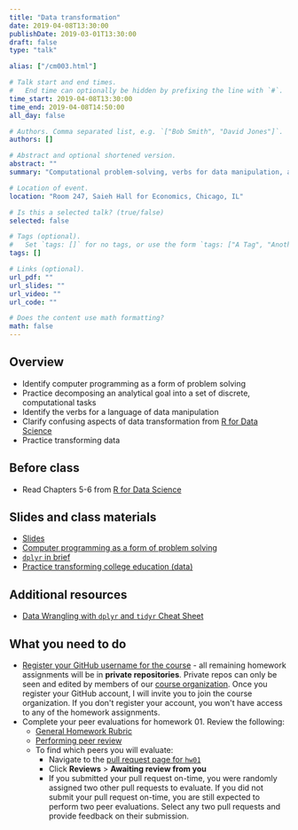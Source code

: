 ```yaml
---
title: "Data transformation"
date: 2019-04-08T13:30:00
publishDate: 2019-03-01T13:30:00
draft: false
type: "talk"

alias: ["/cm003.html"]

# Talk start and end times.
#   End time can optionally be hidden by prefixing the line with `#`.
time_start: 2019-04-08T13:30:00
time_end: 2019-04-08T14:50:00
all_day: false

# Authors. Comma separated list, e.g. `["Bob Smith", "David Jones"]`.
authors: []

# Abstract and optional shortened version.
abstract: ""
summary: "Computational problem-solving, verbs for data manipulation, and practice transforming data frames using dplyr."

# Location of event.
location: "Room 247, Saieh Hall for Economics, Chicago, IL"

# Is this a selected talk? (true/false)
selected: false

# Tags (optional).
#   Set `tags: []` for no tags, or use the form `tags: ["A Tag", "Another Tag"]` for one or more tags.
tags: []

# Links (optional).
url_pdf: ""
url_slides: ""
url_video: ""
url_code: ""

# Does the content use math formatting?
math: false
---
```




## Overview

* Identify computer programming as a form of problem solving
* Practice decomposing an analytical goal into a set of discrete, computational tasks
* Identify the verbs for a language of data manipulation
* Clarify confusing aspects of data transformation from [R for Data Science](http://r4ds.had.co.nz/transform.html)
* Practice transforming data

## Before class

* Read Chapters 5-6 from [R for Data Science](http://r4ds.had.co.nz/)

## Slides and class materials

* [Slides](extras/cm003_slides.html)
* [Computer programming as a form of problem solving](datawrangle_problem_solve.html)
* [`dplyr` in brief](datawrangle_dplyr.html)
* [Practice transforming college education (data)](datawrangle_transform_college.html)

## Additional resources

* [Data Wrangling with `dplyr` and `tidyr` Cheat Sheet](https://www.rstudio.com/wp-content/uploads/2015/02/data-wrangling-cheatsheet.pdf)

## What you need to do

* [Register your GitHub username for the course](https://goo.gl/forms/96MlxifdxxNJxuHt2) - all remaining homework assignments will be in **private repositories**. Private repos can only be seen and edited by members of our [course organization](https://github.com/uc-cfss). Once you register your GitHub account, I will invite you to join the course organization. If you don't register your account, you won't have access to any of the homework assignments.
* Complete your peer evaluations for homework 01. Review the following:
    * [General Homework Rubric](https://cfss.uchicago.edu/hw00_homework_grading.html)
    * [Performing peer review](https://cfss.uchicago.edu/hw00_peer-review.html)
    * To find which peers you will evaluate:
        * Navigate to the [pull request page for `hw01`](https://github.com/uc-cfss/hw01/pulls)
        * Click **Reviews** > **Awaiting review from you**
        * If you submitted your pull request on-time, you were randomly assigned two other pull requests to evaluate. If you did not submit your pull request on-time, you are still expected to perform two peer evaluations. Select any two pull requests and provide feedback on their submission.
